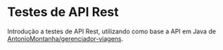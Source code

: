 # Testes de API Rest

Introdução a testes de API Rest, utilizando como base a API em Java de [AntonioMontanha/gerenciador-viagens](https://github.com/AntonioMontanha/gerenciador-viagens).  
